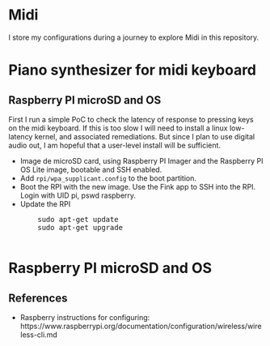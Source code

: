 # Midi
I store my configurations during a journey to explore Midi in this repository.

<h1>Piano synthesizer for midi keyboard</h1>
<h2>Raspberry PI microSD and OS</h2>
First I run a simple PoC to check the latency of response to pressing keys on the midi keyboard. If this is too slow I will need to install a linux low-latency kernel, and associated remediations. But since I plan to use digital audio out, I am hopeful that a user-level install will be sufficient.
<ul>
  <li>Image de microSD card, using Raspberry PI Imager and the Raspberry PI OS Lite image, bootable and SSH enabled.</li>
  <li>Add <code>rpi/wpa_supplicant.config</code> to the boot partition.</li>
  <li>Boot the RPI with the new image. Use the Fink app to SSH into the RPI. Login with UID pi, pswd raspberry.</li>
  <li>Update the RPI
  <pre>
    sudo apt-get update
    sudo apt-get upgrade
  </pre>
  </li>
</ul>
<h1>Raspberry PI microSD and OS</h1>

<h2>References</h2>
<ul>
  <li>Raspberry instructions for configuring: https://www.raspberrypi.org/documentation/configuration/wireless/wireless-cli.md  </li>
</ul>

